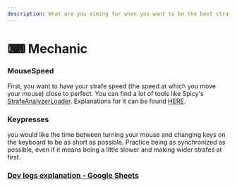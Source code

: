 ```yaml
---
description: What are you aiming for when you want to be the best strafer ?
---
```


# ⌨ Mechanic

### MouseSpeed

First, you want to have your strafe speed (the speed at which you move your mouse) close to perfect. You can find a lot of tools like Spicy's [StrafeAnalyzerLoader](https://github.com/spicy/StrafeAnalyzer/releases/download/1.22/StrafeAnalyzerLoader.exe). Explanations for it can be found [HERE](https://github.com/spicy/StrafeAnalyzer/blob/master/README.md).



### Keypresses

you would like the time between turning your mouse and changing keys on the keyboard to be as short as possible. Practice being as synchronized as possible, even if it means being a little slower and making wider strafes at first.



### [Dev logs explanation - Google Sheets](https://docs.google.com/spreadsheets/d/1PL0\_FcyajyV3et8iXTN\_RaWgB\_W1w5AWA6GhIJ\_pFbA)&#x20;
